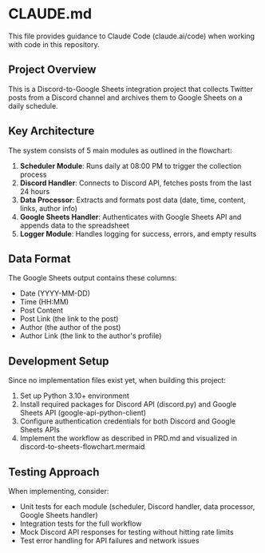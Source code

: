 # CLAUDE.md

This file provides guidance to Claude Code (claude.ai/code) when working with code in this repository.

## Project Overview

This is a Discord-to-Google Sheets integration project that collects Twitter posts from a Discord channel and archives them to Google Sheets on a daily schedule.

## Key Architecture

The system consists of 5 main modules as outlined in the flowchart:

1. **Scheduler Module**: Runs daily at 08:00 PM to trigger the collection process
2. **Discord Handler**: Connects to Discord API, fetches posts from the last 24 hours
3. **Data Processor**: Extracts and formats post data (date, time, content, links, author info)
4. **Google Sheets Handler**: Authenticates with Google Sheets API and appends data to the spreadsheet
5. **Logger Module**: Handles logging for success, errors, and empty results

## Data Format

The Google Sheets output contains these columns:
- Date (YYYY-MM-DD)
- Time (HH:MM)
- Post Content
- Post Link (the link to the post)
- Author (the author of the post)
- Author Link (the link to the author's profile)

## Development Setup

Since no implementation files exist yet, when building this project:

1. Set up Python 3.10+ environment
2. Install required packages for Discord API (discord.py) and Google Sheets API (google-api-python-client)
3. Configure authentication credentials for both Discord and Google Sheets APIs
4. Implement the workflow as described in PRD.md and visualized in discord-to-sheets-flowchart.mermaid

## Testing Approach

When implementing, consider:
- Unit tests for each module (scheduler, Discord handler, data processor, Google Sheets handler)
- Integration tests for the full workflow
- Mock Discord API responses for testing without hitting rate limits
- Test error handling for API failures and network issues